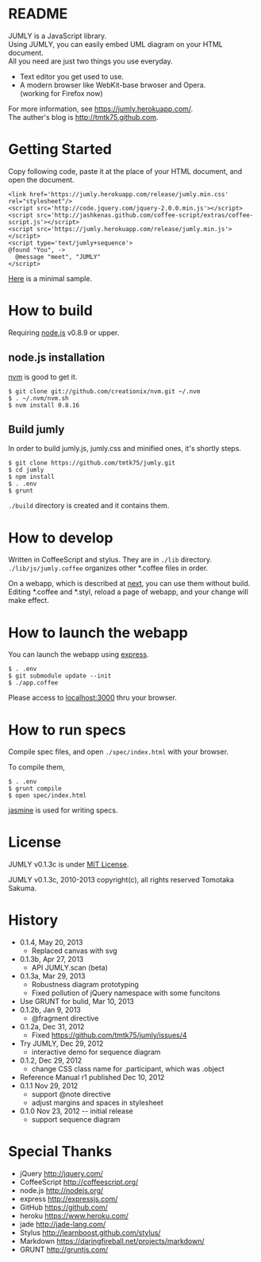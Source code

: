 # README

JUMLY is a JavaScript library.  
Using JUMLY, you can easily embed UML diagram on your HTML document.  
All you need are just two things you use everyday.

- Text editor you get used to use.
- A modern browser like WebKit-base brwoser and Opera.  
  (working for Firefox now)

For more information, see <https://jumly.herokuapp.com/>.  
The auther's blog is <http://tmtk75.github.com>.


# Getting Started
Copy following code,
paste it at the place of your HTML document,
and open the document.

    <link href='https://jumly.herokuapp.com/release/jumly.min.css' rel="stylesheet"/>
    <script src='http://code.jquery.com/jquery-2.0.0.min.js'></script>
    <script src='http://jashkenas.github.com/coffee-script/extras/coffee-script.js'></script>
    <script src='https://jumly.herokuapp.com/release/jumly.min.js'></script>
    <script type='text/jumly+sequence'>
    @found "You", ->
      @message "meet", "JUMLY"
    </script>

[Here](http://jumly.herokuapp.com/examples/simple.html) is a minimal sample.


# How to build
Requiring [node.js](http://nodejs.org/) v0.8.9 or upper.

## node.js installation
[nvm](https://github.com/creationix/nvm) is good to get it.

    $ git clone git://github.com/creationix/nvm.git ~/.nvm
    $ . ~/.nvm/nvm.sh
    $ nvm install 0.8.16
    
## Build jumly

In order to build jumly.js, jumly.css and minified ones, it's shortly steps.

    $ git clone https://github.com/tmtk75/jumly.git
    $ cd jumly
    $ npm install
    $ . .env
    $ grunt

`./build` directory is created and it contains them.


# How to develop
Written in CoffeeScript and stylus. They are in `./lib` directory.
`./lib/js/jumly.coffee` organizes other \*.coffee files in order.

On a webapp, which is described at [next](#how-to-launch-the-webapp),
you can use them without build.
Editing \*.coffee and \*.styl, reload a page of webapp, and your change will make effect.


# How to launch the webapp
You can launch the webapp using [express](http://expressjs.com/).

    $ . .env
    $ git submodule update --init
    $ ./app.coffee
    
Please access to [localhost:3000](http://localhost:3000) thru your browser.


# How to run specs
Compile spec files, and open `./spec/index.html` with your browser.

To compile them,

    $ . .env
    $ grunt compile
    $ open spec/index.html
    
[jasmine](http://pivotal.github.com/jasmine/) is used for writing specs.


# License
JUMLY v0.1.3c is under [MIT License](http://opensource.org/licenses/MIT).

JUMLY v0.1.3c, 2010-2013 copyright(c), all rights reserved Tomotaka Sakuma.


# History
- 0.1.4, May 20, 2013
  - Replaced canvas with svg
- 0.1.3b, Apr 27, 2013
  - API JUMLY.scan (beta)
- 0.1.3a, Mar 29, 2013
  - Robustness diagram prototyping
  - Fixed pollution of jQuery namespace with some funcitons
- Use GRUNT for bulid, Mar 10, 2013
- 0.1.2b, Jan 9, 2013
  - @fragment directive
- 0.1.2a, Dec 31, 2012
  - Fixed https://github.com/tmtk75/jumly/issues/4
- Try JUMLY, Dec 29, 2012
  - interactive demo for sequence diagram
- 0.1.2, Dec 29, 2012
  - change CSS class name for .participant, which was .object
- Reference Manual r1 published Dec 10, 2012
- 0.1.1 Nov 29, 2012
  - support @note directive
  - adjust margins and spaces in stylesheet
- 0.1.0 Nov 23, 2012 -- initial release
  - support sequence diagram

# Special Thanks
- jQuery <http://jquery.com/>
- CoffeeScript <http://coffeescript.org/>
- node.js <http://nodejs.org/>
- express <http://expressjs.com/>
- GitHub <https://github.com/>
- heroku <https://www.heroku.com/>
- jade <http://jade-lang.com/>
- Stylus <http://learnboost.github.com/stylus/>
- Markdown <https://daringfireball.net/projects/markdown/>
- GRUNT <http://gruntjs.com/>
